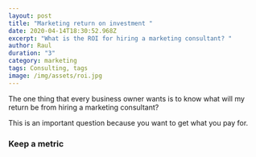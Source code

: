 ```yaml
---
layout: post
title: "Marketing return on investment "
date: 2020-04-14T18:30:52.968Z
excerpt: "What is the ROI for hiring a marketing consultant? "
author: Raul
duration: "3"
category: marketing
tags: Consulting, tags
image: /img/assets/roi.jpg
---
```


The one thing that every business owner wants is to know what will my return be from hiring a marketing consultant? 

This is an important question because you want to get what you pay for.

### Keep a metric